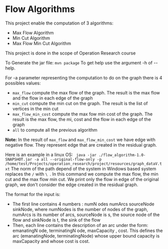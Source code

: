 # Flow Algorithms

This project enable the computation of 3 algorithms:
- Max Flow Algorithm
- Min Cut Algorithm
- Max Flow Min Cut Algorithm

This project is done in the scope of Operation Research course

To Generate the jar file: `mvn package`
To get help use the argument -h of --help.

For -a parameter representing the computation to do on the graph 
there is 4 possibles values:
- `max_flow` compute the max flow of the graph. The result is the
max flow and the flow in each edge of the graph
- `min_cut` compute the min cut on the graph. The result is the 
list of vertices in the min cut  
- `max_flow_min_cost` compute the max fow min cost of the graph. The
result is the max flow, the mi, cost and the flow in each edge of the graph 
- `all` to compute all the previous algorithm

**Note:** In the result of `max_flow` and `max_flow_min_cost` we have edge with
negative flow. They represent edge that are created in the residual graph.

Here is an example in a linux OS: ` java -jar ./flow_algorithm-1.0-SNAPSHOT.jar -a all --original-flow-only -p /home/test/Projects/operation_research/project/resources/graph_dataV.txt`
The norm of the path depend of the system in Windows based system replaces the `/` with `\ `.
In this command we compute the max flow, the min cut and the max flow min cut. We print only the flow in edge of 
the original graph, we don't consider the edge created in the residual graph.

The format for the input is:
- The first line contains 4 numbers : numN odes numArcs sourceNode sinkNode, where numNodes is the
number of nodes of the graph, numArcs is its number of arcs, sourceNode is s, the source node of the flow and
sinkNode is t, the sink of the flow
- Then, each line contains the description of an arc under the form: emanatingN ode, terminatingN ode,
maxCapacity , cost. This defines the arc (emanatingNode, terminatingNode) whose upper bound capacity is
maxCapacity and whose cost is cost.